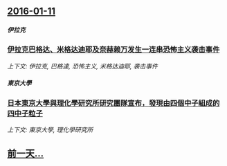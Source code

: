 ## [2016-01-11](/news/2016/01/11/index.md)

##### 伊拉克
### [伊拉克巴格达、米格达迪耶及奈赫赖万发生一连串恐怖主义袭击事件 ](/news/2016/01/11/伊拉克巴格达-米格达迪耶及奈赫赖万发生一连串恐怖主义袭击事件.md)
_上下文: 伊拉克, 巴格達, 恐怖主义, 米格达迪耶, 袭击事件_

##### 東京大學
### [日本東京大學與理化學研究所研究團隊宣布，發現由四個中子組成的四中子粒子](/news/2016/01/11/日本東京大學與理化學研究所研究團隊宣布-發現由四個中子組成的四中子粒子.md)
_上下文: 東京大學, 理化學研究所_

## [前一天...](/news/2016/01/10/index.md)

